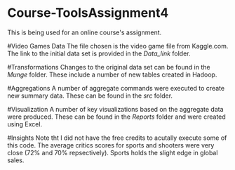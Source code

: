# Course-ToolsAssignment4
This is being used for an online course's assignment.

#Video Games Data
The file chosen is the video game file from Kaggle.com.
The link to the initial data set is provided in the *Data_link* folder.

#Transformations
Changes to the original data set can be found in the *Munge* folder.
These include a number of new tables created in Hadoop.

#Aggregations
A number of aggregate commands were executed to create new summary data.
These can be found in the *src* folder.

#Visualization
A number of key visualizations based on the aggregate data were produced.
These can be found in the *Reports* folder and were created using Excel.

#Insights
Note tht I did not have the free credits to acutally execute some of this code.
The average critics scores for sports and shooters were very close (72% and 70% repsectively).
Sports holds the slight edge in global sales.
